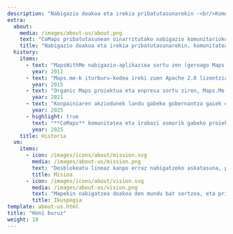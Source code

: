 ```yaml
---
description: "Nabigazio doakoa eta irekia pribatutasunarekin -<br/>Komunitateak eraikia"
extra:
  about:
    media: /images/about-us/about.png
    text: "CoMaps pribatutasunean oinarritutako nabigazio komunitarioko aplikazioa da bidaiarientzat - gidariak, txangozaleak eta txirrindulariak. OpenStreetMapeko datu publikoak mundu osoko kolaboratzaileekin erabiltzen ditu. Nabigazioa pribatutasunez eskaintzen du - ez du jendea identifikatzen eta ez du datu bilketarik. CoMaps-en eginbideek Interneteko konexio aktiborik gabe funtziona dezakete, hiriko edo urruneko tokietan lineaz kanpo nabigatzeko, zerbitzu zelularra erabilgarri ez dagoenean. CoMaps kode irekiko proiektu bat da, eta komunitatearen garapena lehenesten du."
    title: "Nabigazio doakoa eta irekia pribatutasunarekin, komunitateak eraikia"
  history:
    items:
      - text: "MapsWithMe nabigazio-aplikazioa sortu zen (geroago Maps.me izena hartuko zuena)."
        year: 2011
      - text: "Maps.me-k iturburu-kodea ireki zuen Apache 2.0 lizentziarekin."
        year: 2015
      - text: "Organic Maps proiektua eta enpresa sortu ziren, Maps.Me iturburu-kodean oinarrituta."
        year: 2021
      - text: "Konpainiaren akziodunek landu gabeko gobernantza gaiek eta komunitatearen kezkek Organic Maps-en garapena geldiarazi zuten hilabeteetan."
        year: 2025
      - highlight: true
        text: "**CoMaps** komunitatea eta irabazi asmorik gabeko proiektua Organic Maps-eko kolaboratzaile ohiek sortu zuten, Organic Maps iturburu-kodean oinarrituta."
        year: 2025
    title: Historia
  vm:
    items:
      - icon: /images/icons/about/mission.svg
        media: /images/about-us/mission.png
        text: "Desblokeatu lineaz kanpo erraz nabigatzeko askatasuna, pribatutasunean oinarritutako mapak gidari, txangozale eta txirrindularientzat, komunitateak bultzatuta."
        title: Misioa
      - icon: /images/icons/about/vision.svg
        media: /images/about-us/vision.png
        text: "Mapekin nabigatzea doakoa den mundu bat sortzea, eta pribatutasuna, besterik ezean, planetako aukera nagusia izatea."
        title: Ikuspegia
template: about-us.html
title: "Honi buruz"
weight: 10
---
```


